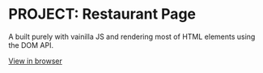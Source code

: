 # PROJECT: Restaurant Page

A built purely with vainilla JS and rendering most of HTML elements using the DOM API.

[View in browser](https://vollantre.github.io/restaurant-page/)
